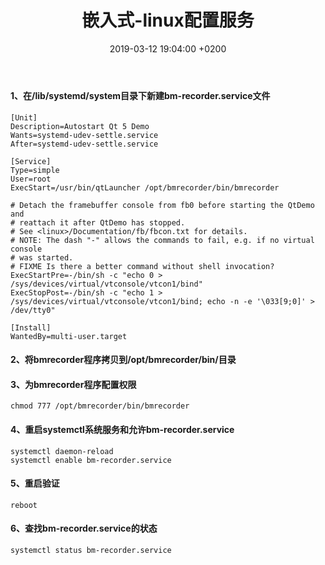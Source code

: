 ﻿---
layout: post
title:  "嵌入式-linux配置服务"
date:   2019-03-12 19:04:00 +0200
categories: matlab
---
#### 1、在/lib/systemd/system目录下新建bm-recorder.service文件
```
[Unit]
Description=Autostart Qt 5 Demo
Wants=systemd-udev-settle.service
After=systemd-udev-settle.service

[Service]
Type=simple
User=root
ExecStart=/usr/bin/qtLauncher /opt/bmrecorder/bin/bmrecorder

# Detach the framebuffer console from fb0 before starting the QtDemo and
# reattach it after QtDemo has stopped.
# See <linux>/Documentation/fb/fbcon.txt for details.
# NOTE: The dash "-" allows the commands to fail, e.g. if no virtual console
# was started.
# FIXME Is there a better command without shell invocation?
ExecStartPre=-/bin/sh -c "echo 0 > /sys/devices/virtual/vtconsole/vtcon1/bind"
ExecStopPost=-/bin/sh -c "echo 1 > /sys/devices/virtual/vtconsole/vtcon1/bind; echo -n -e '\033[9;0]' > /dev/tty0"

[Install]
WantedBy=multi-user.target
```
#### 2、将bmrecorder程序拷贝到/opt/bmrecorder/bin/目录
#### 3、为bmrecorder程序配置权限  
```
chmod 777 /opt/bmrecorder/bin/bmrecorder
```
#### 4、重启systemctl系统服务和允许bm-recorder.service
```
systemctl daemon-reload
systemctl enable bm-recorder.service
```
#### 5、重启验证
```
reboot
```
#### 6、查找bm-recorder.service的状态
```
systemctl status bm-recorder.service
```
